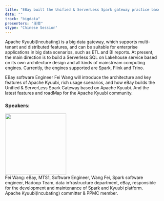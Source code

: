 ```yaml
---
title: "EBay built the Unified & ServerLess Spark gateway practice based on Apache Kyuubi(Incubating)"
date: "" 
track: "bigdata"
presenters: "王斐"
stype: "Chinese Session"
---
```

Apache Kyuubi(Incubating) is a big data gateway, which supports multi-tenant and distributed features, and can be suitable for enterprise applications in big data scenarios, such as ETL and BI reports. At present, the main direction is to build a Serverless SQL on Lakehouse service based on its own architecture design and all kinds of mainstream computing engines. Currently, the engines supported are Spark, Flink and Trino.

EBay software Engineer Fei Wang will introduce the architecture and key features of Apache Kyuubi, rich usage scenarios, and how eBay builds the Unified & ServerLess Spark Gateway based on Apache Kyuubi. And the latest features and roadMap for the Apache Kyuubi community.
 ### Speakers: 
 <img src="images/speaker/1061.png" width="200" /><br>Fei Wang: eBay, MTS1, Software Engineer, Wang Fei, Spark software engineer, Hadoop Team, data infrastructure department, eBay, responsible for the development and maintenance of Spark and Kyuubi platform. Apache Kyuubi(Incubating) committer & PPMC member.

 